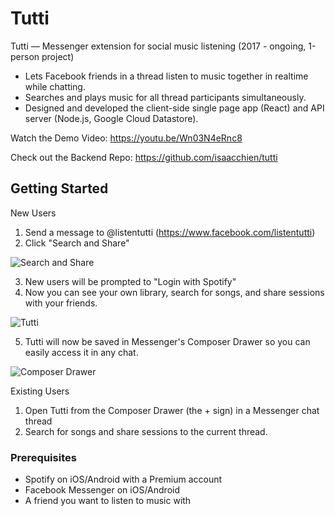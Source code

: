 # Tutti

Tutti   —    Messenger   extension   for   social   music   listening    (2017   -   ongoing,   1-person   project)
* Lets   Facebook   friends   in   a   thread   listen   to   music   together   in   realtime   while   chatting.
* Searches   and   plays   music   for   all   thread   participants   simultaneously.
* Designed   and   developed   the   client-side   single   page   app   (React)   and   API   server   (Node.js,   Google
Cloud   Datastore).

Watch the Demo Video: https://youtu.be/Wn03N4eRnc8

Check out the Backend Repo: https://github.com/isaacchien/tutti

## Getting Started

New Users
1. Send a message to @listentutti (https://www.facebook.com/listentutti)
2. Click "Search and Share"

![Search and Share](https://user-images.githubusercontent.com/6413636/34394163-45b05e3e-eb0c-11e7-8198-b954738b01cf.PNG)

3. New users will be prompted to "Login with Spotify"
4. Now you can see your own library, search for songs, and share sessions with your friends. 

![Tutti](https://user-images.githubusercontent.com/6413636/34394160-45646f1a-eb0c-11e7-9c28-8befefc0f45f.PNG)

5. Tutti will now be saved in Messenger's Composer Drawer so you can easily access it in any chat.  

![Composer Drawer](https://user-images.githubusercontent.com/6413636/34394161-457df962-eb0c-11e7-92d0-9a55e57a601e.PNG)

Existing Users
1. Open Tutti from the Composer Drawer (the + sign) in a Messenger chat thread
2. Search for songs and share sessions to the current thread. 

### Prerequisites
* Spotify on iOS/Android with a Premium account
* Facebook Messenger on iOS/Android 
* A friend you want to listen to music with  

